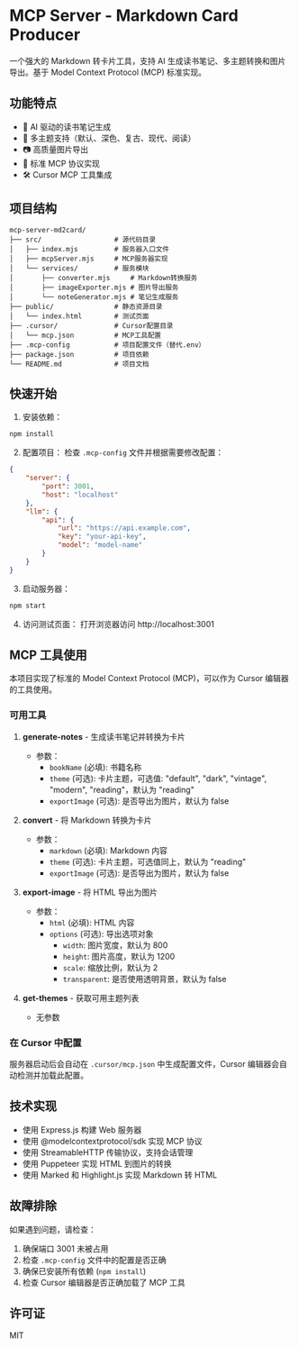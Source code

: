 # MCP Server - Markdown Card Producer

一个强大的 Markdown 转卡片工具，支持 AI 生成读书笔记、多主题转换和图片导出。基于 Model Context Protocol (MCP) 标准实现。

## 功能特点

- 🤖 AI 驱动的读书笔记生成
- 🎨 多主题支持（默认、深色、复古、现代、阅读）
- 📷 高质量图片导出
- 🚀 标准 MCP 协议实现
- 🛠 Cursor MCP 工具集成

## 项目结构

```
mcp-server-md2card/
├── src/                  # 源代码目录
│   ├── index.mjs         # 服务器入口文件
│   ├── mcpServer.mjs     # MCP服务器实现
│   └── services/         # 服务模块
│       ├── converter.mjs     # Markdown转换服务
│       ├── imageExporter.mjs # 图片导出服务
│       └── noteGenerator.mjs # 笔记生成服务
├── public/               # 静态资源目录
│   └── index.html        # 测试页面
├── .cursor/              # Cursor配置目录
│   └── mcp.json          # MCP工具配置
├── .mcp-config           # 项目配置文件（替代.env）
├── package.json          # 项目依赖
└── README.md             # 项目文档
```

## 快速开始

1. 安装依赖：
```bash
npm install
```

2. 配置项目：
检查 `.mcp-config` 文件并根据需要修改配置：
```json
{
    "server": {
        "port": 3001,
        "host": "localhost"
    },
    "llm": {
        "api": {
            "url": "https://api.example.com",
            "key": "your-api-key",
            "model": "model-name"
        }
    }
}
```

3. 启动服务器：
```bash
npm start
```

4. 访问测试页面：
打开浏览器访问 http://localhost:3001

## MCP 工具使用

本项目实现了标准的 Model Context Protocol (MCP)，可以作为 Cursor 编辑器的工具使用。

### 可用工具

1. **generate-notes** - 生成读书笔记并转换为卡片
   - 参数：
     - `bookName` (必填): 书籍名称
     - `theme` (可选): 卡片主题，可选值: "default", "dark", "vintage", "modern", "reading"，默认为 "reading"
     - `exportImage` (可选): 是否导出为图片，默认为 false

2. **convert** - 将 Markdown 转换为卡片
   - 参数：
     - `markdown` (必填): Markdown 内容
     - `theme` (可选): 卡片主题，可选值同上，默认为 "reading"
     - `exportImage` (可选): 是否导出为图片，默认为 false

3. **export-image** - 将 HTML 导出为图片
   - 参数：
     - `html` (必填): HTML 内容
     - `options` (可选): 导出选项对象
       - `width`: 图片宽度，默认为 800
       - `height`: 图片高度，默认为 1200
       - `scale`: 缩放比例，默认为 2
       - `transparent`: 是否使用透明背景，默认为 false

4. **get-themes** - 获取可用主题列表
   - 无参数

### 在 Cursor 中配置

服务器启动后会自动在 `.cursor/mcp.json` 中生成配置文件，Cursor 编辑器会自动检测并加载此配置。

## 技术实现

- 使用 Express.js 构建 Web 服务器
- 使用 @modelcontextprotocol/sdk 实现 MCP 协议
- 使用 StreamableHTTP 传输协议，支持会话管理
- 使用 Puppeteer 实现 HTML 到图片的转换
- 使用 Marked 和 Highlight.js 实现 Markdown 转 HTML

## 故障排除

如果遇到问题，请检查：

1. 确保端口 3001 未被占用
2. 检查 `.mcp-config` 文件中的配置是否正确
3. 确保已安装所有依赖 (`npm install`)
4. 检查 Cursor 编辑器是否正确加载了 MCP 工具

## 许可证

MIT 